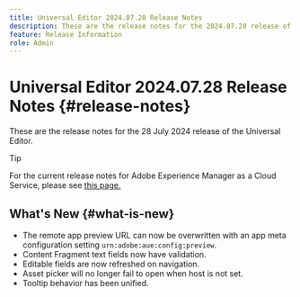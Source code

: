 ```yaml
---
title: Universal Editor 2024.07.28 Release Notes
description: These are the release notes for the 2024.07.28 release of the Universal Editor.
feature: Release Information
role: Admin
---
```


# Universal Editor 2024.07.28 Release Notes {#release-notes}

These are the release notes for the 28 July 2024 release of the Universal Editor.

>[!TIP]
>
>For the current release notes for Adobe Experience Manager as a Cloud Service, please see [this page.](/help/release-notes/release-notes-cloud/release-notes-current.md)

## What's New {#what-is-new}

* The remote app preview URL can now be overwritten with an app meta configuration setting `urn:adobe:aue:config:preview`.
* Content Fragment text fields now have validation.
* Editable fields are now refreshed on navigation.
* Asset picker will no longer fail to open when host is not set.
* Tooltip behavior has been unified.
